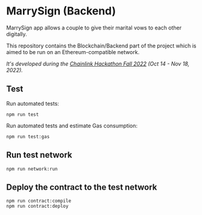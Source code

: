 # MarrySign (Backend) 
MarrySign app allows a couple to give their marital vows to each other digitally.

This repository contains the Blockchain/Backend part of the project which is aimed to be run on an Ethereum-compatible network.

_It's developed during the [Chainlink Hackathon Fall 2022](https://hack.chain.link/) (Oct 14 - Nov 18, 2022)._

## Test

Run automated tests:

```shell
npm run test
```

Run automated tests and estimate Gas consumption:

```shell
npm run test:gas
```

## Run test network

```shell
npm run network:run
```

## Deploy the contract to the test network

```shell
npm run contract:compile
npm run contract:deploy
```
